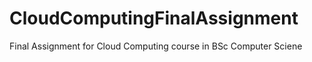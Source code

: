 # CloudComputingFinalAssignment
 Final Assignment for Cloud Computing course in BSc Computer Sciene
